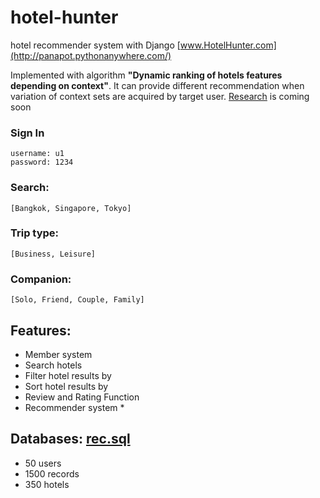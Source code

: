  # hotel-hunter
hotel recommender system with Django
[www.HotelHunter.com](http://panapot.pythonanywhere.com/)

Implemented with algorithm __"Dynamic ranking of hotels features depending on context"__.
It can provide different recommendation when variation of context sets are acquired by target user.
[Research](http://panapot.pythonanywhere.com/) is coming soon

### Sign In
	username: u1
	password: 1234
### Search:
	[Bangkok, Singapore, Tokyo]
### Trip type:
	[Business, Leisure]
### Companion:
	[Solo, Friend, Couple, Family]
	
## Features:
* Member system
* Search hotels
* Filter hotel results by
* Sort hotel results by
* Review and Rating Function
* Recommender system *

## Databases: [rec.sql](https://github.com/9Ten/hotel-hunter/blob/master/rec.sql)
* 50 users
* 1500 records
* 350 hotels
